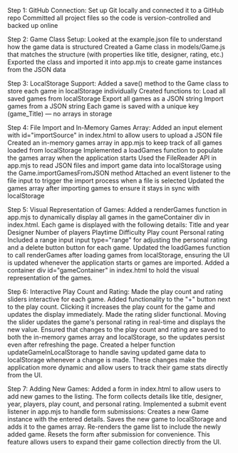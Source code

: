 Step 1: GitHub Connection:
Set up Git locally and connected it to a GitHub repo
Committed all project files so the code is version-controlled and backed up online

Step 2: Game Class Setup:
Looked at the example.json file to understand how the game data is structured
Created a Game class in models/Game.js that matches the structure (with properties like title, designer, rating, etc.)
Exported the class and imported it into app.mjs to create game instances from the JSON data

Step 3: LocalStorage Support:
Added a save() method to the Game class to store each game in localStorage individually
Created functions to:
Load all saved games from localStorage
Export all games as a JSON string
Import games from a JSON string
Each game is saved with a unique key (game_Title) — no arrays in storage

Step 4: File Import and In-Memory Games Array:
Added an input element with id="importSource" in index.html to allow users to upload a JSON file
Created an in-memory games array in app.mjs to keep track of all games loaded from localStorage
Implemented a loadGames function to populate the games array when the application starts
Used the FileReader API in app.mjs to read JSON files and import game data into localStorage using the Game.importGamesFromJSON method
Attached an event listener to the file input to trigger the import process when a file is selected
Updated the games array after importing games to ensure it stays in sync with localStorage

Step 5: Visual Representation of Games:
Added a renderGames function in app.mjs to dynamically display all games in the gameContainer div in index.html.
Each game is displayed with the following details:
  Title and year
  Designer
  Number of players
  Playtime
  Difficulty
  Play count
  Personal rating
Included a range input input type="range" for adjusting the personal rating and a delete button button for each game.
Updated the loadGames function to call renderGames after loading games from localStorage, ensuring the UI is updated whenever the application starts or games are imported.
Added a container div id="gameContainer" in index.html to hold the visual representation of the games.

Step 6: Interactive Play Count and Rating:
Made the play count and rating sliders interactive for each game.
Added functionality to the "+" button next to the play count. Clicking it increases the play count for the game and updates the display immediately.
Made the rating slider functional. Moving the slider updates the game's personal rating in real-time and displays the new value.
Ensured that changes to the play count and rating are saved to both the in-memory games array and localStorage, so the updates persist even after refreshing the page.
Created a helper function updateGameInLocalStorage to handle saving updated game data to localStorage whenever a change is made.
These changes make the application more dynamic and allow users to track their game stats directly from the UI.

Step 7: Adding New Games:
Added a form in index.html to allow users to add new games to the listing.
The form collects details like title, designer, year, players, play count, and personal rating.
Implemented a submit event listener in app.mjs to handle form submissions:
  Creates a new Game instance with the entered details.
  Saves the new game to localStorage and adds it to the games array.
  Re-renders the game list to include the newly added game.
  Resets the form after submission for convenience.
This feature allows users to expand their game collection directly from the UI.
